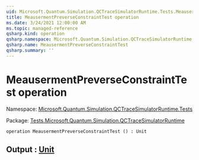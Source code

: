 ```yaml
---
uid: Microsoft.Quantum.Simulation.QCTraceSimulatorRuntime.Tests.MeausermentPreverseConstraintTest
title: MeausermentPreverseConstraintTest operation
ms.date: 3/24/2021 12:00:00 AM
ms.topic: managed-reference
qsharp.kind: operation
qsharp.namespace: Microsoft.Quantum.Simulation.QCTraceSimulatorRuntime.Tests
qsharp.name: MeausermentPreverseConstraintTest
qsharp.summary: ''
---
```


# MeausermentPreverseConstraintTest operation

Namespace: [Microsoft.Quantum.Simulation.QCTraceSimulatorRuntime.Tests](xref:Microsoft.Quantum.Simulation.QCTraceSimulatorRuntime.Tests)

Package: [Tests.Microsoft.Quantum.Simulation.QCTraceSimulatorRuntime](https://nuget.org/packages/Tests.Microsoft.Quantum.Simulation.QCTraceSimulatorRuntime)




```qsharp
operation MeausermentPreverseConstraintTest () : Unit
```


## Output : [Unit](xref:microsoft.quantum.lang-ref.unit)

